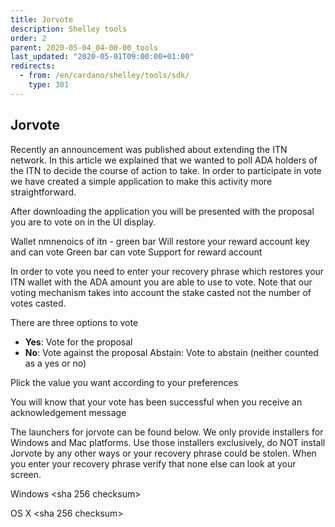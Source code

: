 ```yaml
---
title: Jorvote
description: Shelley tools
order: 2
parent: 2020-05-04_04-00-00_tools
last_updated: "2020-05-01T09:00:00+01:00"
redirects:
  - from: /en/cardano/shelley/tools/sdk/
    type: 301
---
```

## Jorvote

Recently an announcement was published about extending the ITN network. In this article we explained that we wanted to poll ADA holders of the ITN to decide the course of action to take. In order to participate in vote we have created a simple application to make this activity more straightforward. 

After downloading the application you will be presented with the proposal you are to vote on in the UI display. 

Wallet nmnenoics of itn - green bar
Will restore your reward account key and can vote 
Green bar can vote
Support for reward account

In order to vote you need to enter your recovery phrase which restores your ITN wallet with the ADA amount you are able to use to vote. Note that our voting mechanism takes into account the stake casted not the number of votes casted.
    
There are three options to vote 
* **Yes**: Vote for the proposal
* **No**: Vote against the proposal
Abstain: Vote to abstain (neither counted as a yes or no)

Plick the value you want according to your preferences

You will know that your vote has been successful when you receive an acknowledgement message

The launchers for jorvote can be found below. We only provide installers for Windows and Mac platforms. Use those installers exclusively, do NOT install Jorvote by any other ways or your recovery phrase could be stolen. When you enter your recovery phrase verify that none else can look at your screen.

Windows
<url>
<pgp signature>
<sha 256 checksum>

OS X
<url>
<pgp signature>
<sha 256 checksum>
